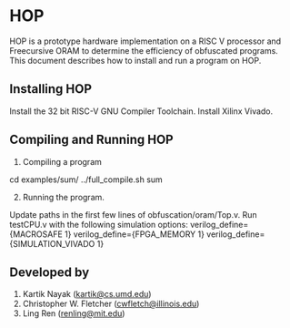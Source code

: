 HOP
======

HOP is a prototype hardware implementation on a RISC V processor and Freecursive ORAM to determine the efficiency of obfuscated programs. This document describes how to install and run a program on HOP.

## Installing HOP
Install the 32 bit RISC-V GNU Compiler Toolchain.
Install Xilinx Vivado.

## Compiling and Running HOP
1. Compiling a program

cd examples/sum/
../full_compile.sh sum

2. Running the program.

Update paths in the first few lines of obfuscation/oram/Top.v.
Run testCPU.v with the following simulation options:
verilog_define={MACROSAFE 1} verilog_define={FPGA_MEMORY 1} verilog_define={SIMULATION_VIVADO 1}

## Developed by
1. Kartik Nayak (kartik@cs.umd.edu)
2. Christopher W. Fletcher (cwfletch@illinois.edu)
3. Ling Ren (renling@mit.edu)
